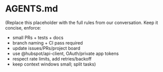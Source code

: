 # AGENTS.md
(Replace this placeholder with the full rules from our conversation. Keep it concise, enforce:
- small PRs + tests + docs
- branch naming + CI pass required
- update issues/PRs/project board
- use @hubspot/api-client, OAuth/private app tokens
- respect rate limits, add retries/backoff
- keep context windows small; split tasks)
